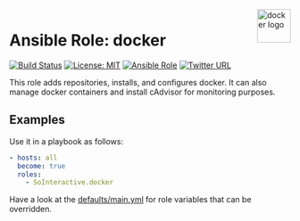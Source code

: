 <a href="https://docker.com">
    <img src="https://upload.wikimedia.org/wikipedia/commons/7/79/Docker_(container_engine)_logo.png" alt="docker logo" title="docker" align="right" height="60" />
</a>

Ansible Role: docker
====================

[![Build Status](https://ci.devops.sosoftware.pl/buildStatus/icon?job=SoInteractive/docker/master)](https://ci.devops.sosoftware.pl/blue/organizations/jenkins/SoInteractive%2Fdocker/activity) [![License: MIT](https://img.shields.io/badge/license-MIT%20License-brightgreen.svg)](https://opensource.org/licenses/MIT) [![Ansible Role](https://img.shields.io/ansible/role/18218.svg)](https://galaxy.ansible.com/SoInteractive/docker/) [![Twitter URL](https://img.shields.io/twitter/follow/sointeractive.svg?style=social&label=Follow%20%40SoInteractive)](https://twitter.com/sointeractive)

This role adds repositories, installs, and configures docker. It can also manage docker containers and install cAdvisor for monitoring purposes.

Examples
--------

Use it in a playbook as follows:
```yaml
- hosts: all
  become: true
  roles:
    - SoInteractive.docker
```

Have a look at the [defaults/main.yml](defaults/main.yml) for role variables
that can be overridden.

